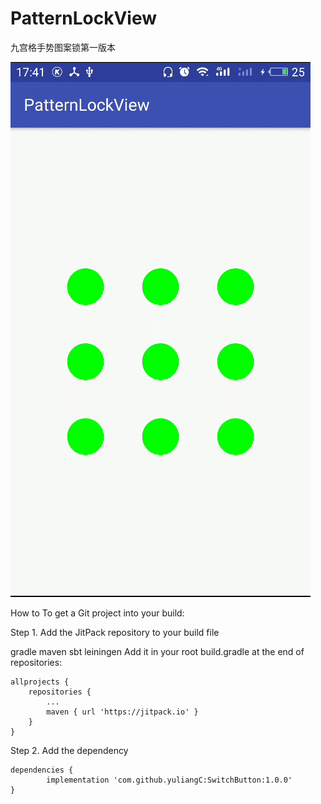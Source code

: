 # PatternLockView
九宫格手势图案锁第一版本

![](https://github.com/yuliangC/PatternLockView/blob/master/screenshots/qalxy-gg56q.gif)



How to
To get a Git project into your build:

Step 1. Add the JitPack repository to your build file

gradle
maven
sbt
leiningen
Add it in your root build.gradle at the end of repositories:

	allprojects {
		repositories {
			...
			maven { url 'https://jitpack.io' }
		}
	}
Step 2. Add the dependency

	dependencies {
	        implementation 'com.github.yuliangC:SwitchButton:1.0.0'
	}
